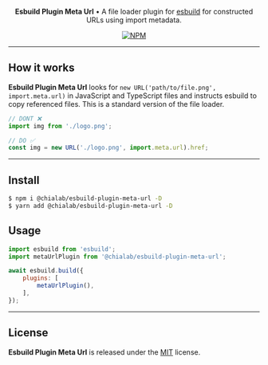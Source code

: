 <p align="center">
    <strong>Esbuild Plugin Meta Url</strong> • A file loader plugin for <a href="https://esbuild.github.io/">esbuild</a> for constructed URLs using import metadata.
</p>

<p align="center">
    <a href="https://www.npmjs.com/package/@chialab/esbuild-plugin-meta-url"><img alt="NPM" src="https://img.shields.io/npm/v/@chialab/esbuild-plugin-meta-url.svg?style=flat-square"></a>
</p>

---

## How it works

**Esbuild Plugin Meta Url** looks for `new URL('path/to/file.png', import.meta.url)` in JavaScript and TypeScript files and instructs esbuild to copy referenced files. This is a standard version of the file loader.

```js
// DONT ❌
import img from './logo.png';

// DO ✅
const img = new URL('./logo.png', import.meta.url).href;
```

---

## Install

```sh
$ npm i @chialab/esbuild-plugin-meta-url -D
$ yarn add @chialab/esbuild-plugin-meta-url -D
```

## Usage

```js
import esbuild from 'esbuild';
import metaUrlPlugin from '@chialab/esbuild-plugin-meta-url';

await esbuild.build({
    plugins: [
        metaUrlPlugin(),
    ],
});
```

---

## License

**Esbuild Plugin Meta Url** is released under the [MIT](https://github.com/chialab/rna/blob/main/packages/esbuild-plugin-meta-url/LICENSE) license.
